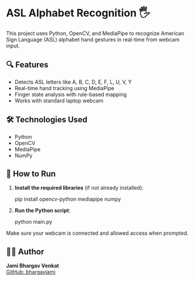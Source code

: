 # ASL Alphabet Recognition 🖐️

This project uses Python, OpenCV, and MediaPipe to recognize American Sign Language (ASL) alphabet hand gestures in real-time from webcam input.

## 🔍 Features
- Detects ASL letters like A, B, C, D, E, F, L, U, V, Y
- Real-time hand tracking using MediaPipe
- Finger state analysis with rule-based mapping
- Works with standard laptop webcam

## 🛠 Technologies Used
- Python
- OpenCV
- MediaPipe
- NumPy

## 🚀 How to Run

1. **Install the required libraries** (if not already installed):

   pip install opencv-python mediapipe numpy

2. **Run the Python script**:

   python main.py

Make sure your webcam is connected and allowed access when prompted.

## 👨‍💻 Author
**Jami Bhargav Venkat**  
[GitHub: bhargavjami](https://github.com/bhargavjami)
